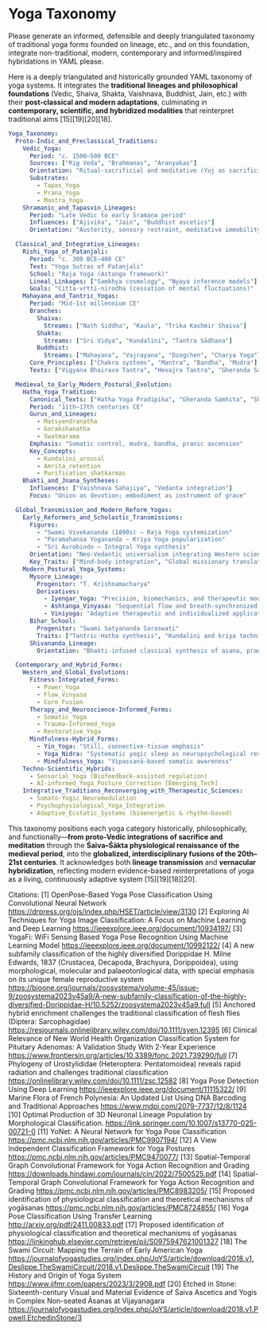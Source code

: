 # Yoga Taxonomy #

Please generate an informed, defensible and deeply triangulated taxonomy of traditional yoga forms founded on lineage, etc., and on this foundation, integrate non-traditional, modern, contemporary and informed/inspired hybridations in YAML please.

Here is a deeply triangulated and historically grounded YAML taxonomy of yoga systems. It integrates the **traditional lineages and philosophical foundations** (Vedic, Shaiva, Shakta, Vaishnava, Buddhist, Jain, etc.) with their **post-classical and modern adaptations**, culminating in **contemporary, scientific, and hybridized modalities** that reinterpret traditional aims [15][19][20][18].

```yaml
Yoga_Taxonomy:
  Proto-Indic_and_Preclassical_Traditions:
    Vedic_Yoga:
      Period: "c. 1500–500 BCE"
      Sources: ["Rig Veda", "Brahmanas", "Aranyakas"]
      Orientation: "Ritual-sacrificial and meditative (Yuj as sacrificial union)"
      Substrates:
        - Tapas_Yoga
        - Prana_Yoga
        - Mantra_Yoga
    Shramanic_and_Tapasvin_Lineages:
      Period: "Late Vedic to early Śramaṇa period"
      Influences: ["Ajivika", "Jain", "Buddhist ascetics"]
      Orientation: "Austerity, sensory restraint, meditative immobility"

  Classical_and_Integrative_Lineages:
    Rishi_Yoga_of_Patanjali:
      Period: "c. 300 BCE–400 CE"
      Text: "Yoga Sutras of Patanjali"
      School: "Raja Yoga (Astanga framework)"
      Lineal_Linkages: ["Samkhya cosmology", "Nyaya inference models"]
      Goals: "Citta-vṛtti-nirodha (cessation of mental fluctuations)"
    Mahayana_and_Tantric_Yogas:
      Period: "Mid-1st millennium CE"
      Branches:
        Shaiva:
          Streams: ["Nath Siddha", "Kaula", "Trika Kashmir Shaiva"]
        Shakta:
          Streams: ["Sri Vidya", "Kundalini", "Tantra Sādhana"]
        Buddhist:
          Streams: ["Mahayana", "Vajrayana", "Dzogchen", "Charya Yoga"]
      Core_Principles: ["Chakra systems", "Mantra", "Bandha", "Mudra"]
      Texts: ["Vigyana Bhairava Tantra", "Hevajra Tantra", "Gheranda Samhita"]

  Medieval_to_Early_Modern_Postural_Evolution:
    Hatha_Yoga_Tradition:
      Canonical_Texts: ["Hatha Yoga Pradipika", "Gheranda Samhita", "Shiva Samhita"]
      Period: "11th–17th centuries CE"
      Gurus_and_Lineages:
        - Matsyendranatha
        - Gorakshanatha
        - Swatmarama
      Emphasis: "Somatic control, mudra, bandha, pranic ascension"
      Key_Concepts:
        - Kundalini_arousal
        - Amrita_retention
        - Purification_shatkarmas
    Bhakti_and_Jnana_Syntheses:
      Influences: ["Vaishnava Sahajiya", "Vedanta integration"]
      Focus: "Union as devotion; embodiment as instrument of grace"

  Global_Transmission_and_Modern_Reform_Yogas:
    Early_Reformers_and_Scholastic_Transmissions:
      Figures:
        - "Swami Vivekananda (1890s) – Raja Yoga systemization"
        - "Paramahansa Yogananda – Kriya Yoga popularization"
        - "Sri Aurobindo – Integral Yoga synthesis"
      Orientation: "Neo-Vedantic universalism integrating Western science and mysticism"
      Key_Traits: ["Mind-body integration", "Global missionary translation"]
    Modern_Postural_Yoga_Systems:
      Mysore_Lineage:
        Progenitor: "T. Krishnamacharya"
        Derivatives:
          - Iyengar_Yoga: "Precision, biomechanics, and therapeutic modality"
          - Ashtanga_Vinyasa: "Sequential flow and breath-synchronized asana"
          - Viniyoga: "Adaptive therapeutic and individualized application"
      Bihar_School:
        Progenitor: "Swami Satyananda Saraswati"
        Traits: ["Tantric-Hatha synthesis", "Kundalini and kriya techniques"]
      Shivananda_Lineage:
        Orientation: "Bhakti-infused classical synthesis of asana, pranayama, and seva"

  Contemporary_and_Hybrid_Forms:
    Western_and_Global_Evolutions:
      Fitness-Integrated_Forms:
        - Power_Yoga
        - Flow_Vinyasa
        - Core_Fusion
      Therapy_and_Neuroscience-Informed_Forms:
        - Somatic_Yoga
        - Trauma-Informed_Yoga
        - Restorative_Yoga
      Mindfulness-Hybrid_Forms:
        - Yin_Yoga: "Still, connective-tissue emphasis"
        - Yoga_Nidra: "Systematic yogic sleep as neuropsychological reset"
        - Mindfulness_Yoga: "Vipassanā-based somatic awareness"
    Techno-Scientific_Hybrids:
      - Sensorial_Yoga (Biofeedback-assisted regulation)
      - AI-informed_Yoga_Posture_Correction [Emerging_Tech]
    Integrative_Traditions_Reconverging_with_Therapeutic_Sciences:
      - Somato-Yogic_Neuromodulation
      - Psychophysiological_Yoga_Integration
      - Adaptive_Ecstatic_Systems (bioenergetic & rhythm-based)
```

This taxonomy positions each yoga category historically, philosophically, and functionally—**from proto-Vedic integrations of sacrifice and meditation** through the **Śaiva–Śākta physiological renaissance of the medieval period**, into the **globalized, interdisciplinary fusions of the 20th–21st centuries**. It acknowledges both **lineage transmission** and **vernacular hybridization**, reflecting modern evidence-based reinterpretations of yoga as a living, continuously adaptive system [15][19][18][20].

Citations:
[1] OpenPose-Based Yoga Pose Classification Using Convolutional Neural Network https://drpress.org/ojs/index.php/HSET/article/view/3130
[2] Exploring AI Techniques for Yoga Image Classification: A Focus on Machine Learning and Deep Learning https://ieeexplore.ieee.org/document/10934197/
[3] YogaFi: WiFi Sensing Based Yoga Pose Recognition Using Machine Learning Model https://ieeexplore.ieee.org/document/10992122/
[4] A new subfamily classification of the highly diversified Dorippidae H. Milne Edwards, 1837 (Crustacea, Decapoda, Brachyura, Dorippoidea), using morphological, molecular and palaeotonlogical data, with special emphasis on its unique female reproductive system https://bioone.org/journals/zoosystema/volume-45/issue-9/zoosystema2023v45a9/A-new-subfamily-classification-of-the-highly-diversified-Dorippidae-H/10.5252/zoosystema2023v45a9.full
[5] Anchored hybrid enrichment challenges the traditional classification of flesh flies (Diptera: Sarcophagidae) https://resjournals.onlinelibrary.wiley.com/doi/10.1111/syen.12395
[6] Clinical Relevance of New World Health Organization Classification System for Pituitary Adenomas: A Validation Study With 2-Year Experience https://www.frontiersin.org/articles/10.3389/fonc.2021.739290/full
[7] Phylogeny of Urostylididae (Heteroptera: Pentatomoidea) reveals rapid radiation and challenges traditional classification https://onlinelibrary.wiley.com/doi/10.1111/zsc.12582
[8] Yoga Pose Detection Using Deep Learning https://ieeexplore.ieee.org/document/11115322/
[9] Marine Flora of French Polynesia: An Updated List Using DNA Barcoding and Traditional Approaches https://www.mdpi.com/2079-7737/12/8/1124
[10] Optimal Production of 3D Neuronal Lineage Population by Morphological Classification. https://link.springer.com/10.1007/s13770-025-00721-0
[11] YoNet: A Neural Network for Yoga Pose Classification https://pmc.ncbi.nlm.nih.gov/articles/PMC9907194/
[12] A View Independent Classification Framework for Yoga Postures https://pmc.ncbi.nlm.nih.gov/articles/PMC9470077/
[13] Spatial-Temporal Graph Convolutional Framework for Yoga Action Recognition and Grading https://downloads.hindawi.com/journals/cin/2022/7500525.pdf
[14] Spatial-Temporal Graph Convolutional Framework for Yoga Action Recognition and Grading https://pmc.ncbi.nlm.nih.gov/articles/PMC8983205/
[15] Proposed identification of physiological classification and theoretical mechanisms of yogāsanas https://pmc.ncbi.nlm.nih.gov/articles/PMC8724855/
[16] Yoga Pose Classification Using Transfer Learning http://arxiv.org/pdf/2411.00833.pdf
[17] Proposed identification of physiological classification and theoretical mechanisms of yogāsanas https://linkinghub.elsevier.com/retrieve/pii/S0975947621001327
[18] The Swami Circuit: Mapping the Terrain of Early American Yoga https://journalofyogastudies.org/index.php/JoYS/article/download/2018.v1.Deslippe.TheSwamiCircuit/2018.v1.Deslippe.TheSwamiCircuit
[19] The History and Origin of Yoga System https://www.ijfmr.com/papers/2023/3/2908.pdf
[20] Etched in Stone: Sixteenth-century Visual and Material Evidence of Śaiva Ascetics and Yogis in Complex Non-seated Āsanas at Vijayanagara https://journalofyogastudies.org/index.php/JoYS/article/download/2018.v1.Powell.EtchedinStone/3
